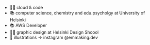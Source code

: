 - 👩‍💻 cloud & code
- 📚 computer science, chemistry and edu.psycholgy at University of Helsinki
- 📚 AWS Developer
- 👩‍🎨 graphic design at Helsinki Design Shcool
- 🎨 illustrations -> instagram @emmaking.dev
